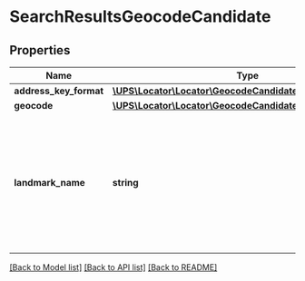 # SearchResultsGeocodeCandidate

## Properties
Name | Type | Description | Notes
------------ | ------------- | ------------- | -------------
**address_key_format** | [**\UPS\Locator\Locator\GeocodeCandidateAddressKeyFormat**](GeocodeCandidateAddressKeyFormat.md) |  | 
**geocode** | [**\UPS\Locator\Locator\GeocodeCandidateGeocode**](GeocodeCandidateGeocode.md) |  | 
**landmark_name** | **string** | If a Landmark code was provided in the request, a candidate list of Landmark Names will be returned along with the corresponding address and Geocode. | [optional] 

[[Back to Model list]](../../README.md#documentation-for-models) [[Back to API list]](../../README.md#documentation-for-api-endpoints) [[Back to README]](../../README.md)


